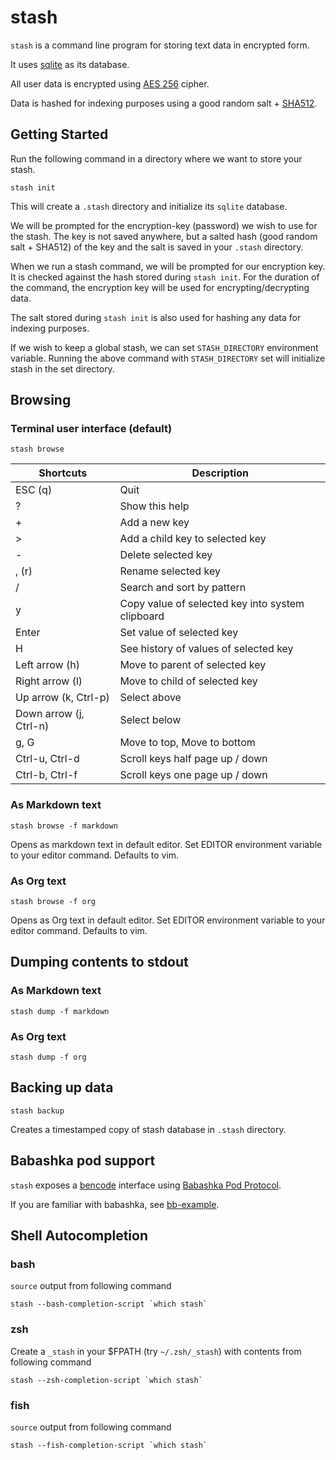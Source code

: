 # stash

`stash` is a command line program for storing text data in encrypted form.

It uses [sqlite](https://sqlite.org/) as its database.

All user data is encrypted using [AES 256](https://en.wikipedia.org/wiki/Advanced_Encryption_Standard) cipher.

Data is hashed for indexing purposes using a good random salt + [SHA512](https://en.wikipedia.org/wiki/SHA-2).

## Getting Started

Run the following command in a directory where we want to store your stash.

```
stash init
```

This will create a `.stash` directory and initialize its `sqlite` database.

We will be prompted for the encryption-key (password) we wish to use for the stash. The key is not saved anywhere, but a
salted hash (good random salt + SHA512) of the key and the salt is saved in your `.stash` directory.

When we run a stash command, we will be prompted for our encryption key. It is checked against the hash stored during
`stash init`. For the duration of the command, the encryption key will be used for encrypting/decrypting data.

The salt stored during `stash init` is also used for hashing any data for indexing purposes.

If we wish to keep a global stash, we can set `STASH_DIRECTORY` environment variable. Running
the above command with `STASH_DIRECTORY` set will initialize stash in the set directory.

## Browsing

### Terminal user interface (default)

```
stash browse
```

| Shortcuts              | Description                                      |
|------------------------|--------------------------------------------------|
| ESC (q)                | Quit                                             |
| ?                      | Show this help                                   |
| +                      | Add a new key                                    |
| >                      | Add a child key to selected key                  |
| -                      | Delete selected key                              |
| , (r)                  | Rename selected key                              |
| /                      | Search and sort by pattern                       |
| y                      | Copy value of selected key into system clipboard |
| Enter                  | Set value of selected key                        |
| H                      | See history of values of selected key            |
| Left arrow (h)         | Move to parent of selected key                   |
| Right arrow (l)        | Move to child of selected key                    |
| Up arrow (k, Ctrl-p)   | Select above                                     |
| Down arrow (j, Ctrl-n) | Select below                                     |
| g, G                   | Move to top, Move to bottom                      |
| Ctrl-u, Ctrl-d         | Scroll keys half page up / down                  |
| Ctrl-b, Ctrl-f         | Scroll keys one page up / down                   |

### As Markdown text

```
stash browse -f markdown
```

Opens as markdown text in default editor. Set EDITOR environment variable to your editor command. Defaults to vim.

### As Org text

```
stash browse -f org
```

Opens as Org text in default editor. Set EDITOR environment variable to your editor command. Defaults to vim.

## Dumping contents to stdout

### As Markdown text

```
stash dump -f markdown
```

### As Org text

```
stash dump -f org
```

## Backing up data

```
stash backup
```

Creates a timestamped copy of stash database in `.stash` directory.

## Babashka pod support

`stash` exposes a [bencode](https://en.wikipedia.org/wiki/Bencode) interface using [Babashka Pod Protocol](https://github.com/babashka/pods#the-protocol).

If you are familiar with babashka, see [bb-example](https://github.com/rorokimdim/stash/tree/master/bb-example).

## Shell Autocompletion

### bash

`source` output from following command

```
stash --bash-completion-script `which stash`
```

### zsh

Create a `_stash` in your $FPATH (try `~/.zsh/_stash`) with contents from following command

```
stash --zsh-completion-script `which stash`
```

### fish

`source` output from following command

```
stash --fish-completion-script `which stash`
```

